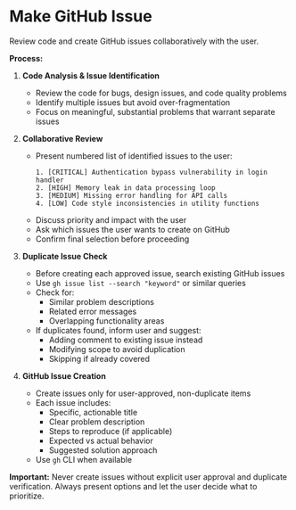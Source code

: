 # Make GitHub Issue

Review code and create GitHub issues collaboratively with the user.

**Process:**

1. **Code Analysis & Issue Identification**
   - Review the code for bugs, design issues, and code quality problems
   - Identify multiple issues but avoid over-fragmentation
   - Focus on meaningful, substantial problems that warrant separate issues

2. **Collaborative Review**
   - Present numbered list of identified issues to the user:
     ```
     1. [CRITICAL] Authentication bypass vulnerability in login handler
     2. [HIGH] Memory leak in data processing loop  
     3. [MEDIUM] Missing error handling for API calls
     4. [LOW] Code style inconsistencies in utility functions
     ```
   - Discuss priority and impact with the user
   - Ask which issues the user wants to create on GitHub
   - Confirm final selection before proceeding

3. **Duplicate Issue Check**
   - Before creating each approved issue, search existing GitHub issues
   - Use `gh issue list --search "keyword"` or similar queries
   - Check for:
     - Similar problem descriptions
     - Related error messages
     - Overlapping functionality areas
   - If duplicates found, inform user and suggest:
     - Adding comment to existing issue instead
     - Modifying scope to avoid duplication
     - Skipping if already covered

4. **GitHub Issue Creation**
   - Create issues only for user-approved, non-duplicate items
   - Each issue includes:
     - Specific, actionable title
     - Clear problem description
     - Steps to reproduce (if applicable)
     - Expected vs actual behavior
     - Suggested solution approach
   - Use `gh` CLI when available

**Important:** Never create issues without explicit user approval and duplicate verification. Always present options and let the user decide what to prioritize.
